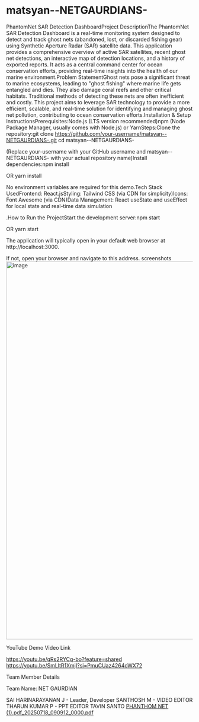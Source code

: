 # matsyan--NETGAURDIANS-

PhantomNet SAR Detection DashboardProject DescriptionThe PhantomNet SAR Detection Dashboard is a real-time monitoring system designed to detect and track ghost nets (abandoned, lost, or discarded fishing gear) using Synthetic Aperture Radar (SAR) satellite data. This application provides a comprehensive overview of active SAR satellites, recent ghost net detections, an interactive map of detection locations, and a history of exported reports. It acts as a central command center for ocean conservation efforts, providing real-time insights into the health of our marine environment.Problem StatementGhost nets pose a significant threat to marine ecosystems, leading to "ghost fishing" where marine life gets entangled and dies. They also damage coral reefs and other critical habitats. Traditional methods of detecting these nets are often inefficient and costly. This project aims to leverage SAR technology to provide a more efficient, scalable, and real-time solution for identifying and managing ghost net pollution, contributing to ocean conservation efforts.Installation & Setup InstructionsPrerequisites:Node.js (LTS version recommended)npm (Node Package Manager, usually comes with Node.js) or YarnSteps:Clone the repository:git clone https://github.com/your-username/matsyan--NETGAURDIANS-.git
cd matsyan--NETGAURDIANS-

(Replace your-username with your GitHub username and matsyan--NETGAURDIANS- with your actual repository name)Install dependencies:npm install

OR
yarn install

No environment variables are required for this demo.Tech Stack UsedFrontend: React.jsStyling: Tailwind CSS (via CDN for simplicity)Icons: Font Awesome (via CDN)Data Management: React useState and useEffect for local state and real-time data simulation

.How to Run the ProjectStart the development server:npm start

OR
yarn start

The application will typically open in your default web browser at http://localhost:3000.

If not, open your browser and navigate to this address.
screenshots
<img width="1920" height="1020" alt="image" src="https://github.com/user-attachments/assets/7c31ff6e-a7c1-424b-8d8f-ef8e5da5b924" />


YouTube Demo Video Link

https://youtu.be/qRs2RYCq-bo?feature=shared
https://youtu.be/SmLltR1XmjI?si=PmuCUaz4264oWX72

Team Member Details

Team Name: NET GAURDIAN

SAI HARINARAYANAN J - Leader, Developer
SANTHOSH M - VIDEO EDITOR
THARUN KUMAR P - PPT EDITOR
TAVIN SANTO
[PHANTHOM NET (1).pdf_20250718_090912_0000.pdf](https://github.com/user-attachments/files/21309910/PHANTHOM.NET.1.pdf_20250718_090912_0000.pdf)

